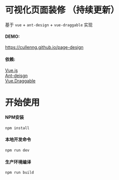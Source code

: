 # 可视化页面装修 （持续更新）
基于 ```vue``` + ```ant-design``` + ```vue-draggable``` 实现


#### DEMO:
https://cullenng.github.io/page-design

#### 依赖:  
[Vue.js](https://cn.vuejs.org/)  
[Ant-deisgn](https://antdv.com/)  
[Vue.Draggable](https://github.com/SortableJS/Vue.Draggable)  


# 开始使用

#### NPM安装
```
npm install
```

#### 本地开发命令
```
npm run dev
```

#### 生产环境编译
```
npm run build
```
